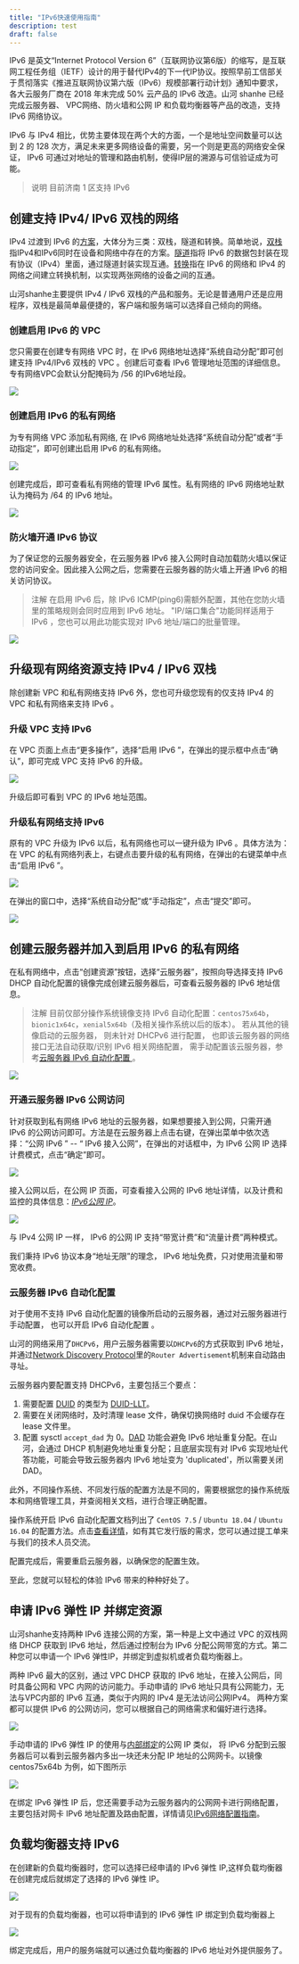 ```yaml
---
title: "IPv6快速使用指南"
description: test
draft: false
---
```


IPv6 是英文“Internet Protocol Version 6”（互联网协议第6版）的缩写，是互联网工程任务组（IETF）设计的用于替代IPv4的下一代IP协议。按照早前工信部关于贯彻落实《推进互联网协议第六版（IPv6）规模部署行动计划》通知中要求，各大云服务厂商在
2018 年末完成 50% 云产品的 IPv6 改造。山河 shanhe 已经完成云服务器、 VPC网络、防火墙和公网 IP 和负载均衡器等产品的改造，支持 IPv6 网络协议。

IPv6 与 IPv4 相比，优势主要体现在两个大的方面，一个是地址空间数量可以达到 2 的 128
次方，满足未来更多网络设备的需要，另一个则是更高的网络安全保证， IPv6 可通过对地址的管理和路由机制，使得IP层的溯源与可信验证成为可能。

>说明
目前济南 1 区支持 IPv6

## 创建支持 IPv4/ IPv6 双栈的网络

IPv4 过渡到 IPv6 的[方案](https://tools.ietf.org/html/rfc6180)，大体分为三类：双栈，隧道和转换。简单地说，[双栈](https://tools.ietf.org/html/rfc4241)指IPv4和IPv6同时在设备和网络中存在的方案。[隧道](https://tools.ietf.org/html/rfc3053)指将 IPv6 的数据包封装在现有协议（IPv4）里面，通过隧道封装实现互通。[转换](https://tools.ietf.org/html/rfc2529)指在 IPv6 的网络和 IPv4 的网络之间建立转换机制，以实现两张网络的设备之间的互通。

山河shanhe主要提供 IPv4 / IPv6 双栈的产品和服务。无论是普通用户还是应用程序，双栈是最简单最便捷的，客户端和服务端可以选择自己倾向的网络。


### 创建启用 IPv6 的 VPC

您只需要在创建专有网络 VPC 时，在 IPv6 网络地址选择“系统自动分配”即可创建支持 IPv4/IPv6 双栈的 VPC 。创建后可查看 IPv6 管理地址范围的详细信息。专有网络VPC会默认分配掩码为 /56 的IPv6地址段。

![](../../_images/log-ipv6-create-vpc.png)

### 创建启用 IPv6 的私有网络

为专有网络 VPC 添加私有网络, 在 IPv6 网络地址处选择“系统自动分配”或者“手动指定”，即可创建出启用 IPv6 的私有网络。

![](../../_images/log-ipv6-create-vxnet.png)

创建完成后，即可查看私有网络的管理 IPv6 属性。私有网络的 IPv6 网络地址默认为掩码为 /64 的 IPv6 地址。

![](../../_images/log-ipv6-vxnet-detail.png)

### 防火墙开通 IPv6 协议

为了保证您的云服务器安全，在云服务器 IPv6 接入公网时自动加载防火墙以保证您的访问安全。因此接入公网之后，您需要在云服务器的防火墙上开通 IPv6
的相关访问协议。

>注解
在启用 IPv6 后，除 IPv6 ICMP(ping6)需额外配置，其他在您防火墙里的策略规则会同时应用到 IPv6 地址。
"IP/端口集合"功能同样适用于 IPv6 ，您也可以用此功能实现对 IPv6 地址/端口的批量管理。

![](../../_images/log-ipv6-opensg.png)


## 升级现有网络资源支持 IPv4 / IPv6 双栈

除创建新 VPC 和私有网络支持 IPv6 外，您也可升级您现有的仅支持 IPv4 的 VPC 和私有网络来支持 IPv6 。

### 升级 VPC 支持 IPv6
在 VPC 页面上点击“更多操作”，选择“启用 IPv6 ”，在弹出的提示框中点击“确认”，即可完成 VPC 支持 IPv6 的升级。

![](../../_images/upgrade-ipv6.png)

升级后即可看到 VPC 的 IPv6 地址范围。

### 升级私有网络支持 IPv6

原有的 VPC 升级为 IPv6 以后，私有网络也可以一键升级为 IPv6 。具体方法为：在 VPC 的私有网络列表上，右键点击要升级的私有网络，在弹出的右键菜单中点击“启用 IPv6 ”。

![](../../_images/upgrade-vxnet-ipv6.png)

在弹出的窗口中，选择“系统自动分配”或“手动指定”，点击“提交”即可。

![](../../_images/open-vxnet-ipv6.png)

## 创建云服务器并加入到启用 IPv6 的私有网络

在私有网络中，点击“创建资源”按钮，选择“云服务器”，按照向导选择支持 IPv6 DHCP 自动化配置的镜像完成创建云服务器后，可查看云服务器的 IPv6 地址信息。

>注解
目前仅部分操作系统镜像支持 IPv6 自动化配置：`centos75x64b`，`bionic1x64c`，`xenial5x64b`（及相关操作系统以后的版本）。
若从其他的镜像启动的云服务器， 则未针对 DHCPv6 进行配置， 也即该云服务器的网络接口无法自动获取/识别 IPv6 相关网络配置，
需手动配置该云服务器，参考[云服务器 IPv6 自动化配置 ](#enable_instance_ipv6)。

![](../../_images/log-ipv6-instance.png)

### <span id="enable_ipv6_public">开通云服务器 IPv6 公网访问</span>

针对获取到私有网络 IPv6 地址的云服务器，如果想要接入到公网，只需开通 IPv6 的公网访问即可。方法是在云服务器上点击右键，在弹出菜单中依次选择：“公网 IPv6
” -- “ IPv6 接入公网”，在弹出的对话框中，为 IPv6 公网 IP 选择计费模式，点击“确定”即可。

![](../../_images/log-ipv6-connect.png)

接入公网以后，在公网 IP 页面，可查看接入公网的 IPv6 地址详情，以及计费和监控的具体信息：[_IPv6公网 IP_](../../manual/ipv6/ipv6_other_operation/)。

![](../../_images/log-ipv6-eip.png)

与 IPv4 公网 IP 一样， IPv6 的公网 IP 支持“带宽计费”和“流量计费”两种模式。

我们秉持 IPv6 协议本身“地址无限”的理念， IPv6 地址免费，只对使用流量和带宽收费。


### <span id="enable_instance_ipv6">云服务器 IPv6 自动化配置 </span>

对于使用不支持 IPv6 自动化配置的镜像所启动的云服务器，通过对云服务器进行手动配置， 也可以开启 IPv6 自动化配置 。

山河的网络采用了`DHCPv6`，用户云服务器需要以`DHCPv6`的方式获取到 IPv6 地址，并通过[Network Discovery Protocol](https://tools.ietf.org/html/rfc4861)里的`Router Advertisement`机制来自动路由寻址。

云服务器内要配置支持 DHCPv6，主要包括三个要点：

1. 需要配置 [DUID](https://en.wikipedia.org/wiki/DHCPv6#DHCP_Unique_Identifier)
 的类型为 [DUID-LLT](https://tools.ietf.org/html/rfc3315#section-9.2)。
2. 需要在关闭网络时，及时清理 lease 文件，确保切换网络时 duid 不会缓存在 lease 文件里。
3. 配置 sysctl `accept_dad` 为 0。[DAD](https://tools.ietf.org/html/rfc4429)
功能会避免 IPv6 地址重复分配。在山河，会通过 DHCP 机制避免地址重复分配；且底层实现有对 IPv6 实现地址代答功能，可能会导致云服务器内 IPv6
地址变为 'duplicated'，所以需要关闭 DAD。

此外，不同操作系统、不同发行版的配置方法是不同的，需要根据您的操作系统版本和网络管理工具，并查阅相关文档，进行合理正确配置。

操作系统开启 IPv6 自动化配置文档列出了 `CentOS 7.5` / `Ubuntu 18.04` / `Ubuntu 16.04` 的配置方法。点击[查看详情](https://docsv3.shanhe.com/network/eip/manual/ipv6/inband_ipv6/#%E9%80%9A%E8%BF%87%E7%A7%81%E6%9C%89%E7%BD%91%E7%BB%9C%E5%8A%A8%E6%80%81%E5%88%86%E9%85%8D-ipv6-%E5%92%8C%E8%87%AA%E5%8A%A8%E5%8C%96%E9%85%8D%E7%BD%AE)，如有其它发行版的需求，您可以通过提工单来与我们的技术人员交流。

配置完成后，需要重启云服务器，以确保您的配置生效。

至此，您就可以轻松的体验 IPv6 带来的种种好处了。


## 申请 IPv6 弹性 IP 并绑定资源

山河shanhe支持两种 IPv6 连接公网的方案，第一种是上文中通过 VPC 的双栈网络 DHCP 获取到 IPv6 地址，然后通过控制台为 IPv6 分配公网带宽的方式。第二种您可以申请一个 IPv6 弹性IP，并绑定到虚拟机或者负载均衡器上。

两种 IPv6 最大的区别，通过 VPC DHCP 获取的 IPv6 地址，在接入公网后，同时具备公网和 VPC 内网的访问能力。手动申请的 IPv6 地址只具有公网能力，无法与VPC内部的 IPv6 互通，类似于内网的 IPv4 是无法访问公网IPv4。
两种方案都可以提供 IPv6 的公网访问，您可以根据自己的网络需求和偏好进行选择。

![](../../_images/IPv6_inbind_ip_create.png)

手动申请的 IPv6 弹性 IP 的使用与[内部绑定](https://docsv3.shanhe.com/network/eip/manual/ipv4/inband_ipv4/)的公网 IP 类似，
将 IPv6 分配到云服务器后可以看到云服务器内多出一块还未分配 IP 地址的公网网卡。以镜像 centos75x64b 为例，如下图所示

[![](../../_images/IPv6_inbind_nic.png)](../../_images/IPv6_inbind_nic.png)

在绑定 IPv6 弹性 IP 后，您还需要手动为云服务器内的公网网卡进行网络配置，主要包括对网卡 IPv6 地址配置及路由配置，详情请见[IPv6网络配置指南](https://docsv3.shanhe.com/network/eip/manual/ipv6/inband_ipv6/)。

## 负载均衡器支持 IPv6

在创建新的负载均衡器时，您可以选择已经申请的 IPv6 弹性 IP,这样负载均衡器在创建完成后就绑定了选择的 IPv6 弹性 IP。

![](../../_images/IPv6_lb_create.png)


对于现有的负载均衡器，也可以将申请到的 IPv6 弹性 IP 绑定到负载均衡器上

![](../../_images/IPv6_inbind_ip_associate.png)

绑定完成后，用户的服务端就可以通过负载均衡器的 IPv6 地址对外提供服务了。

